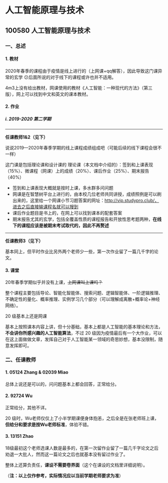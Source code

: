 # 人工智能原理与技术

## 100580 人工智能原理与技术

### 一、总述

#### 1. 教材

2020年春季的课程由于疫情是线上进行的（上网课+qq解答），因此导致这门课异常的玄学 :confused:后面所说的对于线下的课程或许也并不适用。

4m3上没有给出教材，网课使用的教材《人工智能：一种现代的方法》（第三版），网上可以找到中文和英文的课本教材。

#### 2. 作业

##### i. 2019-2020 第二学期

----

**任课教师1&2（见下）**

说说2019—2020年春季学期的线上课程成绩组成吧（可能后续的线下课程会很不一样）

这门课是包括理论课和设计课的
理论课（本文档中介绍的）：签到和上课表现（15%）、微课程（网课）上的成绩（20%）、课后作业（25%）、期末报告（40%）

- 签到和上课表现大概就是按时上课，多水群多问问题
- 网课是在智慧树平台上进行的，由本校几位老师共同讲授，成绩照例是可以刷出来的，这里给一个网课小节习题答案的网址：http://vip.studypro.club/，进去之后直接输课程名就可以搜到
- 课后作业题目是书上的，在网上可以找到课本的配套答案
- 期末报告尤其的玄学，包括全覆盖性质的课程报告和开放性思考题两种，**在线下的课程应该是被期末考试取代的，因此不再赘述**

-----

**任课教师3（见下）**

基本同上，但平时作业比另外两个老师少一些，第一次作业留了一篇几千字的论文。

#### 3. 课堂

20年春季学期似乎并没有上课，~~上网课叫上课吗？~~

整个课程主要包括导论、智能化智能体、搜索问题、逻辑智能体、一阶逻辑推理、不确定性的量化、概率推理、实例学习几个部分（可以理解成离散+概率论+神经网络）。

20 级基本上还是网课

基本上按照课本内容上讲，但十分基础，基本上都是人工智能的基本理论和方法，**不会讲你所感兴趣的人工智能算法**，不过 20 级因为疫情最后有一个大作业，可以在这上面做做文章，发挥自己对于人工智能某一领域的奇思妙想，基本没限制，随意发挥即可。

### 二、任课教师

#### 1. 05124 Zhang & 02039 Miao

总体上说还是可以的，问问题基本上都会回答，正常给分。

#### 2.  92724 Wu

正常给分，其他不详。

20 级时，Wu老师仅仅上了小半学期课便身体抱恙，之后全是在张老师班上课，**但给分和要求是按Wu老师标准**，体验不错。

#### 3.  13151 Zhao

18级最初这个老师选课人数是最多的，在第一次留作业留了一篇几千字论文之后劝退一大批人，然而这一篇论文之后也就基本没有留过作业了。

整体上还算负责任，**课设不需要卷界面**（这个在课设的文档里详细说明）。



（**注：以上仅作参考，实际情况应以当前学期老师要求为准**）

